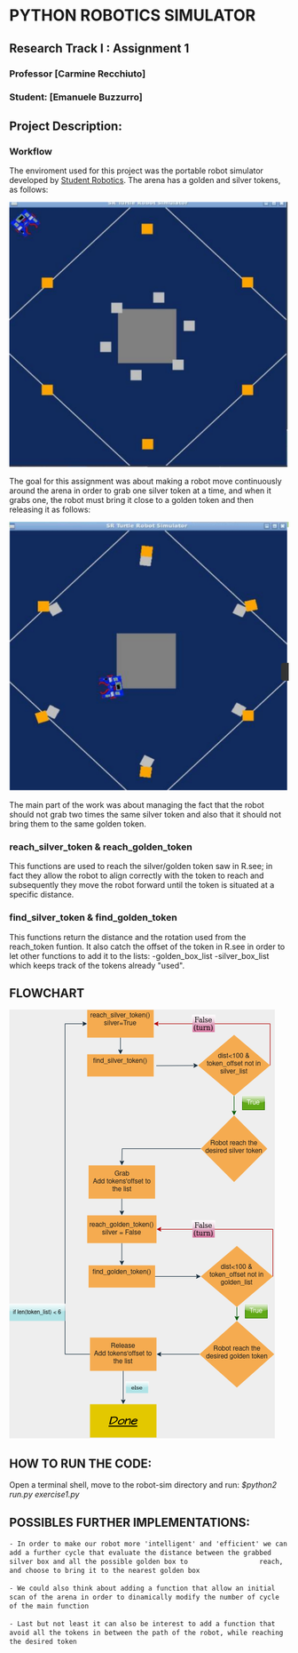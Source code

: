 # PYTHON ROBOTICS SIMULATOR
## Research Track I : Assignment 1
### Professor [Carmine Recchiuto]
### Student: [Emanuele Buzzurro]

## Project Description: 


### Workflow ###

The enviroment used for this project was the portable robot simulator developed by [Student Robotics](https://studentrobotics.org). The arena has a golden and silver tokens, as follows:

![arena](https://github.com/Emanuele1202/RT-1/blob/main/Assignment1/Initial_arena_structure.png) 

The goal for this assignment was about making a robot move continuously around the arena in order to grab one silver token at a time, and when it grabs one, the robot must bring it close to a golden token and then releasing it as follows:

![final](https://github.com/Emanuele1202/RT-1/blob/main/Assignment1/Final_arena_structure.png)

The main part of the work was about managing the fact that the robot should not grab two times the same silver token and also that it should not bring them to the same golden token.
    
    
### reach_silver_token & reach_golden_token ###
 
This functions are used to reach the silver/golden token saw in R.see; in fact they allow the robot to align correctly with the token to reach and subsequently they move the robot forward until the token is situated at a specific distance. 


### find_silver_token & find_golden_token ###
 
This functions return the distance and the rotation used from the reach_token funtion. It also catch the offset of the token in R.see in order to let other functions to add it to the lists: 
	-golden_box_list
	-silver_box_list
 which keeps track of the tokens already "used".
 
## FLOWCHART

![flowchart](https://github.com/Emanuele1202/RT-1/blob/main/Assignment1/flowcharts.png)
 
 
## HOW TO RUN THE CODE:

Open a terminal shell, move to the robot-sim directory and run:
*$python2 run.py exercise1.py* 


## POSSIBLES FURTHER IMPLEMENTATIONS:

	- In order to make our robot more 'intelligent' and 'efficient' we can add a further cycle that evaluate the distance between the grabbed silver box and all the possible golden box to 				 reach, and choose to bring it to the nearest golden box

	- We could also think about adding a function that allow an initial scan of the arena in order to dinamically modify the number of cycle of the main function 

	- Last but not least it can also be interest to add a function that avoid all the tokens in between the path of the robot, while reaching the desired token
